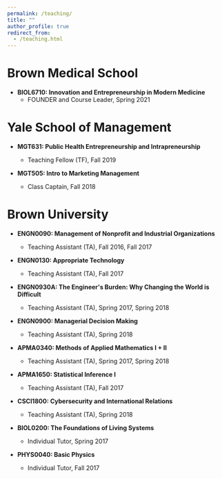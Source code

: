 ```yaml
---
permalink: /teaching/
title: ""
author_profile: true
redirect_from: 
  - /teaching.html
---
```


Brown Medical School
======
* **BIOL6710: Innovation and Entrepreneurship in Modern Medicine**
  * FOUNDER and Course Leader, Spring 2021

Yale School of Management
======
* **MGT631: Public Health Entrepreneurship and Intrapreneurship**
  * Teaching Fellow (TF), Fall 2019

* **MGT505: Intro to Marketing Management**
  * Class Captain, Fall 2018

Brown University
======
* **ENGN0090: Management of Nonprofit and Industrial Organizations**
  * Teaching Assistant (TA), Fall 2016, Fall 2017

* **ENGN0130: Appropriate Technology**
  * Teaching Assistant (TA), Fall 2017

* **ENGN0930A: The Engineer's Burden: Why Changing the World is Difficult**
  * Teaching Assistant (TA), Spring 2017, Spring 2018

* **ENGN0900: Managerial Decision Making**
  * Teaching Assistant (TA), Spring 2018

* **APMA0340: Methods of Applied Mathematics I + II**
  * Teaching Assistant (TA), Spring 2017, Spring 2018

* **APMA1650: Statistical Inference I**
  * Teaching Assistant (TA), Fall 2017

* **CSCI1800: Cybersecurity and International Relations**
  * Teaching Assistant (TA), Spring 2018

* **BIOL0200: The Foundations of Living Systems**
  * Individual Tutor, Spring 2017

* **PHYS0040: Basic Physics**
  * Individual Tutor, Fall 2017



